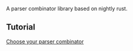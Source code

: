 A parser combinator library based on nightly rust.




## Tutorial

[Choose your parser combinator](src/helpers/readme.md)
